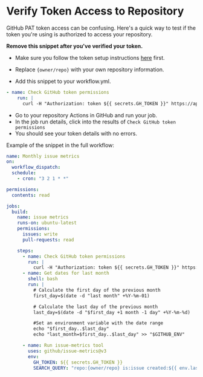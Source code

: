 # Verify Token Access to Repository

GitHub PAT token access can be confusing. Here's a quick way to test if the token you're using is authorized to access your repository.

**Remove this snippet after you've verified your token.**

- Make sure you follow the token setup instructions [here](https://github.com/github/issue-metrics/tree/main?tab=readme-ov-file#use-as-a-github-action) first.

- Replace `{owner/repo}` with your own repository information.

- Add this snippet to your workflow.yml.

```yml
- name: Check GitHub token permissions
    run: |
      curl -H "Authorization: token ${{ secrets.GH_TOKEN }}" https://api.github.com/repos/{owner/repo}
```

- Go to your repository Actions in GitHub and run your job.
- In the job run details, click into the results of `Check GitHub token permissions`
- You should see your token details with no errors.

Example of the snippet in the full workflow:

```yml
name: Monthly issue metrics
on:
  workflow_dispatch:
  schedule:
    - cron: "3 2 1 * *"

permissions:
  contents: read

jobs:
  build:
    name: issue metrics
    runs-on: ubuntu-latest
    permissions:
      issues: write
      pull-requests: read

    steps:
      - name: Check GitHub token permissions
        run: |
          curl -H "Authorization: token ${{ secrets.GH_TOKEN }}" https://api.github.com/{owner/repo}
      - name: Get dates for last month
        shell: bash
        run: |
          # Calculate the first day of the previous month
          first_day=$(date -d "last month" +%Y-%m-01)

          # Calculate the last day of the previous month
          last_day=$(date -d "$first_day +1 month -1 day" +%Y-%m-%d)

          #Set an environment variable with the date range
          echo "$first_day..$last_day"
          echo "last_month=$first_day..$last_day" >> "$GITHUB_ENV"

      - name: Run issue-metrics tool
        uses: github/issue-metrics@v3
        env:
          GH_TOKEN: ${{ secrets.GH_TOKEN }}
          SEARCH_QUERY: "repo:{owner/repo} is:issue created:${{ env.last_month }}"
```
